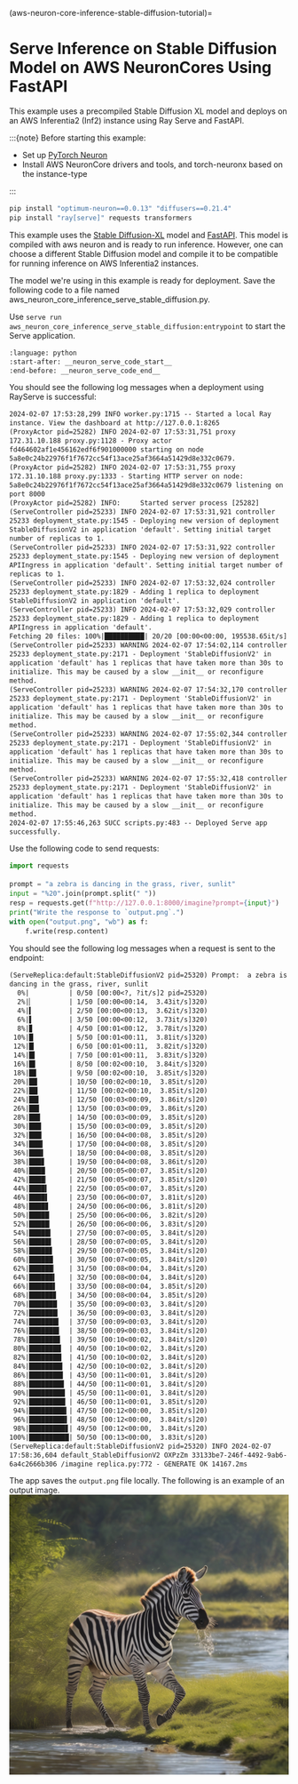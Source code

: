 (aws-neuron-core-inference-stable-diffusion-tutorial)=

# Serve Inference on Stable Diffusion Model on AWS NeuronCores Using FastAPI
This example uses a precompiled Stable Diffusion XL model and deploys on an AWS Inferentia2 (Inf2)
instance using Ray Serve and FastAPI.


:::{note}
  Before starting this example: 
  * Set up [PyTorch Neuron](https://awsdocs-neuron.readthedocs-hosted.com/en/latest/general/setup/torch-neuronx.html#setup-torch-neuronx)
  * Install AWS NeuronCore drivers and tools, and torch-neuronx based on the instance-type

:::

```bash
pip install "optimum-neuron==0.0.13" "diffusers==0.21.4"
pip install "ray[serve]" requests transformers
```

This example uses the [Stable Diffusion-XL](https://huggingface.co/aws-neuron/stable-diffusion-xl-base-1-0-1024x1024) model and [FastAPI](https://fastapi.tiangolo.com/).
This model is compiled with aws neuron and is ready to run inference. However, one can choose a different Stable Diffusion model and compile it to be compatible for running inference on AWS Inferentia2
instances.

The model we're using in this example is ready for deployment. Save the following code to a file named aws_neuron_core_inference_serve_stable_diffusion.py.

Use `serve run aws_neuron_core_inference_serve_stable_diffusion:entrypoint` to start the Serve application.
```{literalinclude} ../doc_code/aws_neuron_core_inference_serve_stable_diffusion.py
:language: python
:start-after: __neuron_serve_code_start__
:end-before: __neuron_serve_code_end__
```


You should see the following log messages when a deployment using RayServe is successful:
```text
2024-02-07 17:53:28,299	INFO worker.py:1715 -- Started a local Ray instance. View the dashboard at http://127.0.0.1:8265 
(ProxyActor pid=25282) INFO 2024-02-07 17:53:31,751 proxy 172.31.10.188 proxy.py:1128 - Proxy actor fd464602af1e456162edf6f901000000 starting on node 5a8e0c24b22976f1f7672cc54f13ace25af3664a51429d8e332c0679.
(ProxyActor pid=25282) INFO 2024-02-07 17:53:31,755 proxy 172.31.10.188 proxy.py:1333 - Starting HTTP server on node: 5a8e0c24b22976f1f7672cc54f13ace25af3664a51429d8e332c0679 listening on port 8000
(ProxyActor pid=25282) INFO:     Started server process [25282]
(ServeController pid=25233) INFO 2024-02-07 17:53:31,921 controller 25233 deployment_state.py:1545 - Deploying new version of deployment StableDiffusionV2 in application 'default'. Setting initial target number of replicas to 1.
(ServeController pid=25233) INFO 2024-02-07 17:53:31,922 controller 25233 deployment_state.py:1545 - Deploying new version of deployment APIIngress in application 'default'. Setting initial target number of replicas to 1.
(ServeController pid=25233) INFO 2024-02-07 17:53:32,024 controller 25233 deployment_state.py:1829 - Adding 1 replica to deployment StableDiffusionV2 in application 'default'.
(ServeController pid=25233) INFO 2024-02-07 17:53:32,029 controller 25233 deployment_state.py:1829 - Adding 1 replica to deployment APIIngress in application 'default'.
Fetching 20 files: 100%|██████████| 20/20 [00:00<00:00, 195538.65it/s]
(ServeController pid=25233) WARNING 2024-02-07 17:54:02,114 controller 25233 deployment_state.py:2171 - Deployment 'StableDiffusionV2' in application 'default' has 1 replicas that have taken more than 30s to initialize. This may be caused by a slow __init__ or reconfigure method.
(ServeController pid=25233) WARNING 2024-02-07 17:54:32,170 controller 25233 deployment_state.py:2171 - Deployment 'StableDiffusionV2' in application 'default' has 1 replicas that have taken more than 30s to initialize. This may be caused by a slow __init__ or reconfigure method.
(ServeController pid=25233) WARNING 2024-02-07 17:55:02,344 controller 25233 deployment_state.py:2171 - Deployment 'StableDiffusionV2' in application 'default' has 1 replicas that have taken more than 30s to initialize. This may be caused by a slow __init__ or reconfigure method.
(ServeController pid=25233) WARNING 2024-02-07 17:55:32,418 controller 25233 deployment_state.py:2171 - Deployment 'StableDiffusionV2' in application 'default' has 1 replicas that have taken more than 30s to initialize. This may be caused by a slow __init__ or reconfigure method.
2024-02-07 17:55:46,263	SUCC scripts.py:483 -- Deployed Serve app successfully.
```

Use the following code to send requests:
```python
import requests

prompt = "a zebra is dancing in the grass, river, sunlit"
input = "%20".join(prompt.split(" "))
resp = requests.get(f"http://127.0.0.1:8000/imagine?prompt={input}")
print("Write the response to `output.png`.")
with open("output.png", "wb") as f:
    f.write(resp.content)
```

You should see the following log messages when a request is sent to the endpoint:
```text
(ServeReplica:default:StableDiffusionV2 pid=25320) Prompt:  a zebra is dancing in the grass, river, sunlit
  0%|          | 0/50 [00:00<?, ?it/s]2 pid=25320) 
  2%|▏         | 1/50 [00:00<00:14,  3.43it/s]320) 
  4%|▍         | 2/50 [00:00<00:13,  3.62it/s]320) 
  6%|▌         | 3/50 [00:00<00:12,  3.73it/s]320) 
  8%|▊         | 4/50 [00:01<00:12,  3.78it/s]320) 
 10%|█         | 5/50 [00:01<00:11,  3.81it/s]320) 
 12%|█▏        | 6/50 [00:01<00:11,  3.82it/s]320) 
 14%|█▍        | 7/50 [00:01<00:11,  3.83it/s]320) 
 16%|█▌        | 8/50 [00:02<00:10,  3.84it/s]320) 
 18%|█▊        | 9/50 [00:02<00:10,  3.85it/s]320) 
 20%|██        | 10/50 [00:02<00:10,  3.85it/s]20) 
 22%|██▏       | 11/50 [00:02<00:10,  3.85it/s]20) 
 24%|██▍       | 12/50 [00:03<00:09,  3.86it/s]20) 
 26%|██▌       | 13/50 [00:03<00:09,  3.86it/s]20) 
 28%|██▊       | 14/50 [00:03<00:09,  3.85it/s]20) 
 30%|███       | 15/50 [00:03<00:09,  3.85it/s]20) 
 32%|███▏      | 16/50 [00:04<00:08,  3.85it/s]20) 
 34%|███▍      | 17/50 [00:04<00:08,  3.85it/s]20) 
 36%|███▌      | 18/50 [00:04<00:08,  3.85it/s]20) 
 38%|███▊      | 19/50 [00:04<00:08,  3.86it/s]20) 
 40%|████      | 20/50 [00:05<00:07,  3.85it/s]20) 
 42%|████▏     | 21/50 [00:05<00:07,  3.85it/s]20) 
 44%|████▍     | 22/50 [00:05<00:07,  3.85it/s]20) 
 46%|████▌     | 23/50 [00:06<00:07,  3.81it/s]20) 
 48%|████▊     | 24/50 [00:06<00:06,  3.81it/s]20) 
 50%|█████     | 25/50 [00:06<00:06,  3.82it/s]20) 
 52%|█████▏    | 26/50 [00:06<00:06,  3.83it/s]20) 
 54%|█████▍    | 27/50 [00:07<00:05,  3.84it/s]20) 
 56%|█████▌    | 28/50 [00:07<00:05,  3.84it/s]20) 
 58%|█████▊    | 29/50 [00:07<00:05,  3.84it/s]20) 
 60%|██████    | 30/50 [00:07<00:05,  3.84it/s]20) 
 62%|██████▏   | 31/50 [00:08<00:04,  3.84it/s]20) 
 64%|██████▍   | 32/50 [00:08<00:04,  3.84it/s]20) 
 66%|██████▌   | 33/50 [00:08<00:04,  3.85it/s]20) 
 68%|██████▊   | 34/50 [00:08<00:04,  3.85it/s]20) 
 70%|███████   | 35/50 [00:09<00:03,  3.84it/s]20) 
 72%|███████▏  | 36/50 [00:09<00:03,  3.84it/s]20) 
 74%|███████▍  | 37/50 [00:09<00:03,  3.84it/s]20) 
 76%|███████▌  | 38/50 [00:09<00:03,  3.84it/s]20) 
 78%|███████▊  | 39/50 [00:10<00:02,  3.84it/s]20) 
 80%|████████  | 40/50 [00:10<00:02,  3.84it/s]20) 
 82%|████████▏ | 41/50 [00:10<00:02,  3.84it/s]20) 
 84%|████████▍ | 42/50 [00:10<00:02,  3.84it/s]20) 
 86%|████████▌ | 43/50 [00:11<00:01,  3.84it/s]20) 
 88%|████████▊ | 44/50 [00:11<00:01,  3.84it/s]20) 
 90%|█████████ | 45/50 [00:11<00:01,  3.84it/s]20) 
 92%|█████████▏| 46/50 [00:11<00:01,  3.85it/s]20) 
 94%|█████████▍| 47/50 [00:12<00:00,  3.85it/s]20) 
 96%|█████████▌| 48/50 [00:12<00:00,  3.84it/s]20) 
 98%|█████████▊| 49/50 [00:12<00:00,  3.84it/s]20) 
100%|██████████| 50/50 [00:13<00:00,  3.83it/s]20) 
(ServeReplica:default:StableDiffusionV2 pid=25320) INFO 2024-02-07 17:58:36,604 default_StableDiffusionV2 OXPzZm 33133be7-246f-4492-9ab6-6a4c2666b306 /imagine replica.py:772 - GENERATE OK 14167.2ms
```


The app saves the `output.png` file locally. The following is an example of an output image.
![image](https://raw.githubusercontent.com/ray-project/images/master/docs/serve/stable_diffusion_inferentia2_output.png)
